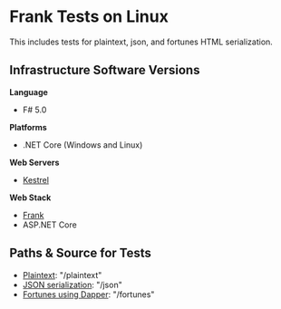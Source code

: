 # Frank Tests on Linux
This includes tests for plaintext, json, and fortunes HTML serialization.

## Infrastructure Software Versions

**Language**

* F# 5.0

**Platforms**

* .NET Core (Windows and Linux)

**Web Servers**

* [Kestrel](https://github.com/aspnet/KestrelHttpServer)

**Web Stack**

* [Frank](https://github.com/frank-fs/frank)
* ASP.NET Core

## Paths & Source for Tests

* [Plaintext](src/App/Program.fs): "/plaintext"
* [JSON serialization](src/App/Program.fs): "/json"
* [Fortunes using Dapper](src/App/Program.fs): "/fortunes"

